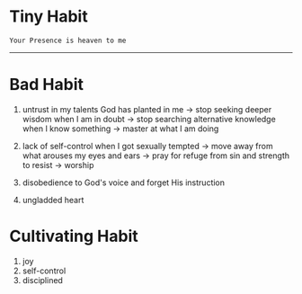 # Tiny Habit
`Your Presence is heaven to me`

---

# Bad Habit
1. untrust in my talents God has planted in me
-> stop seeking deeper wisdom when I am in doubt
-> stop searching alternative knowledge when I know something
-> master at what I am doing 

2. lack of self-control when I got sexually tempted
-> move away from what arouses my eyes and ears
-> pray for refuge from sin and strength to resist
-> worship 

3. disobedience to God's voice and forget His instruction
4. ungladded heart

# Cultivating Habit
1. joy
2. self-control
3. disciplined